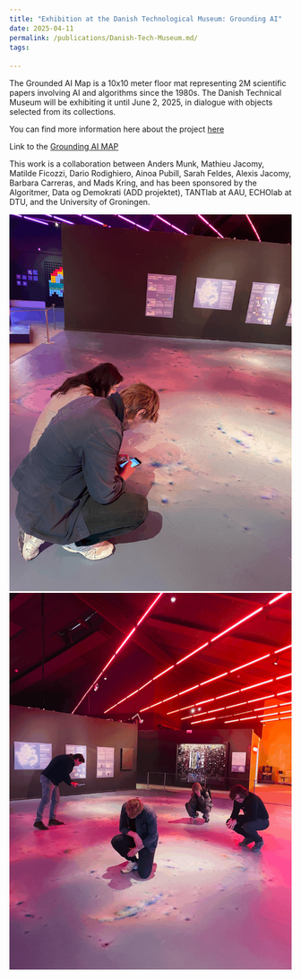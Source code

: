 ```yaml
---
title: "Exhibition at the Danish Technological Museum: Grounding AI"
date: 2025-04-11
permalink: /publications/Danish-Tech-Museum.md/
tags:

---
```

The Grounded AI Map is a 10x10 meter floor mat representing 2M scientific papers involving AI and algorithms since the 1980s. The Danish Technical Museum will be exhibiting it until June 2, 2025, in dialogue with objects selected from its collections.

You can find more information here about the project [here](https://grounding-ai.github.io/web-application/#/about/project)

Link to the [Grounding AI MAP](https://grounding-ai.github.io/web-application/#/map)

This work is a collaboration between Anders Munk, Mathieu Jacomy, Matilde Ficozzi, Dario Rodighiero, Ainoa Pubill, Sarah Feldes, Alexis Jacomy, Barbara Carreras, and Mads Kring, and has been sponsored by the Algoritmer, Data og Demokrati (ADD projektet), TANTlab at AAU, ECHOlab at DTU, and the University of Groningen. 

![Grounding-AI-1](/images/Map1.gif)
![Grounding-AI-1](/images/map2.gif)








